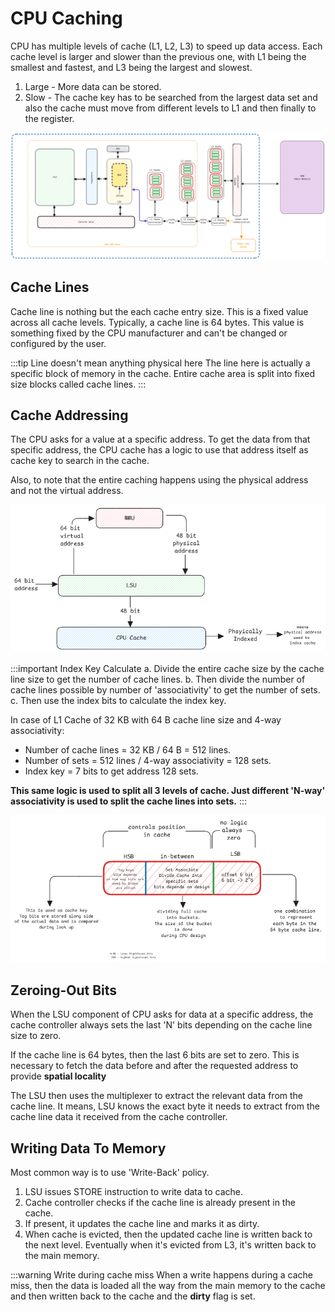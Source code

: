 # CPU Caching

CPU has multiple levels of cache (L1, L2, L3) to speed up data access.
Each cache level is larger and slower than the previous one, with L1 being the smallest and fastest,
and L3 being the largest and slowest.

1. Large - More data can be stored.
2. Slow - The cache key has to be searched from the largest data set and
   also the cache must move from different levels to L1 and then finally to the register.

![cpu-cache](../../static/img/cpu-cache-lines.excalidraw.png)

## Cache Lines

Cache line is nothing but the each cache entry size.
This is a fixed value across all cache levels. Typically, a cache line is 64 bytes.
This value is something fixed by the CPU manufacturer and can't be changed or configured by the user.

:::tip Line doesn't mean anything physical here
The line here is actually a specific block of memory in the cache.
Entire cache area is split into fixed size blocks called cache lines.
:::

## Cache Addressing

The CPU asks for a value at a specific address.
To get the data from that specific address,
the CPU cache has a logic to use that address itself as cache key to search in the cache.

Also, to note that the entire caching happens using the physical address and not the virtual address.

![Cache Addressing](../../static/img/cpu-cache-mmu.excalidraw.png)

:::important Index Key Calculate
a. Divide the entire cache size by the cache line size to get the number of cache lines.
b. Then divide the number of cache lines possible by number of 'associativity' to get the number of sets.
c. Then use the index bits to calculate the index key.

In case of L1 Cache of 32 KB with 64 B cache line size and 4-way associativity:

- Number of cache lines = 32 KB / 64 B = 512 lines.
- Number of sets = 512 lines / 4-way associativity = 128 sets.
- Index key = 7 bits to get address 128 sets.

**This same logic is used to split all 3 levels of cache.
Just different 'N-way' associativity is used to split the cache lines into sets.**
:::

![Cache Key Generation](../../static/img/cpu-cache-split.excalidraw.png)

## Zeroing-Out Bits

When the LSU component of CPU asks for data at a specific address,
the cache controller always sets the last 'N' bits depending on the cache line size to zero.

If the cache line is 64 bytes, then the last 6 bits are set to zero.
This is necessary to fetch the data before and after the requested address to provide **spatial locality**

The LSU then uses the multiplexer to extract the relevant data from the cache line.
It means, LSU knows the exact byte it needs to extract from the cache line data it received from the cache controller.

## Writing Data To Memory

Most common way is to use 'Write-Back' policy.

1. LSU issues STORE instruction to write data to cache.
2. Cache controller checks if the cache line is already present in the cache.
3. If present, it updates the cache line and marks it as dirty.
4. When cache is evicted, then the updated cache line is written back to the next level.
   Eventually when it's evicted from L3, it's written back to the main memory.

:::warning Write during cache miss
When a write happens during a cache miss,
then the data is loaded all the way from the main memory to the cache
and then written back to the cache and the **dirty** flag is set.

